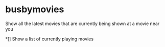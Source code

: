# busbymovies
Show all the latest movies that are currently being shown at a movie near you

*[] Show a list of currently playing movies

